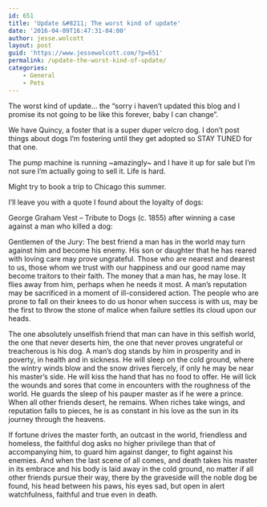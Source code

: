 ```yaml
---
id: 651
title: 'Update &#8211; The worst kind of update'
date: '2016-04-09T16:47:31-04:00'
author: jesse.wolcott
layout: post
guid: 'https://www.jessewolcott.com/?p=651'
permalink: /update-the-worst-kind-of-update/
categories:
    - General
    - Pets
---
```


The worst kind of update… the “sorry i haven’t updated this blog and I promise its not going to be like this forever, baby I can change”.

We have Quincy, a foster that is a super duper velcro dog. I don’t post things about dogs I’m fostering until they get adopted so STAY TUNED for that one.

The pump machine is running ~amazingly~ and I have it up for sale but I’m not sure I’m actually going to sell it. Life is hard.

Might try to book a trip to Chicago this summer.

I’ll leave you with a quote I found about the loyalty of dogs:

George Graham Vest – Tribute to Dogs (c. 1855) after winning a case against a man who killed a dog:

Gentlemen of the Jury: The best friend a man has in the world may turn against him and become his enemy. His son or daughter that he has reared with loving care may prove ungrateful. Those who are nearest and dearest to us, those whom we trust with our happiness and our good name may become traitors to their faith. The money that a man has, he may lose. It flies away from him, perhaps when he needs it most. A man’s reputation may be sacrificed in a moment of ill-considered action. The people who are prone to fall on their knees to do us honor when success is with us, may be the first to throw the stone of malice when failure settles its cloud upon our heads.

The one absolutely unselfish friend that man can have in this selfish world, the one that never deserts him, the one that never proves ungrateful or treacherous is his dog. A man’s dog stands by him in prosperity and in poverty, in health and in sickness. He will sleep on the cold ground, where the wintry winds blow and the snow drives fiercely, if only he may be near his master’s side. He will kiss the hand that has no food to offer. He will lick the wounds and sores that come in encounters with the roughness of the world. He guards the sleep of his pauper master as if he were a prince. When all other friends desert, he remains. When riches take wings, and reputation falls to pieces, he is as constant in his love as the sun in its journey through the heavens.

If fortune drives the master forth, an outcast in the world, friendless and homeless, the faithful dog asks no higher privilege than that of accompanying him, to guard him against danger, to fight against his enemies. And when the last scene of all comes, and death takes his master in its embrace and his body is laid away in the cold ground, no matter if all other friends pursue their way, there by the graveside will the noble dog be found, his head between his paws, his eyes sad, but open in alert watchfulness, faithful and true even in death.